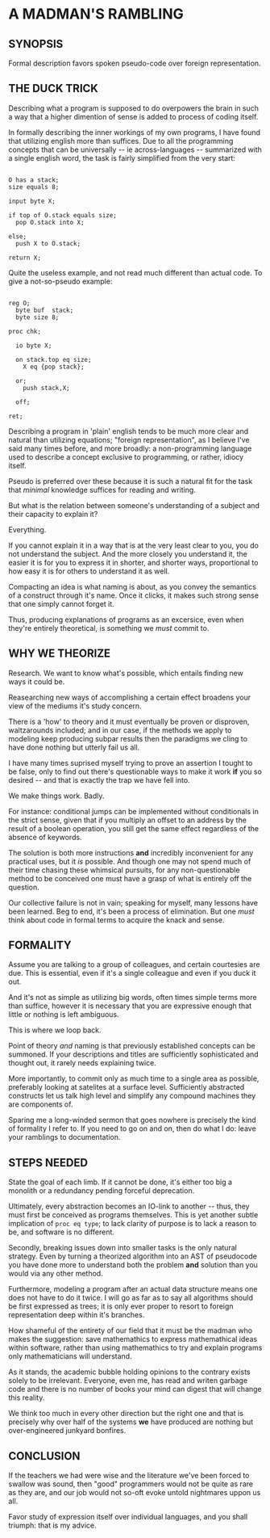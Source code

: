 # A MADMAN'S RAMBLING

## SYNOPSIS

Formal description favors spoken pseudo-code over foreign representation.

## THE DUCK TRICK

Describing what a program is supposed to do overpowers the brain in such a way that a higher dimention of sense is added to process of coding itself.

In formally describing the inner workings of my own programs, I have found that utilizing english more than suffices. Due to all the programming concepts that can be universally -- ie across-languages -- summarized with a single english word, the task is fairly simplified from the very start:

```pseudo

O has a stack;
size equals 8;

input byte X;

if top of O.stack equals size;
  pop O.stack into X;

else;
  push X to O.stack;

return X;

```

Quite the useless example, and not read much different than actual code. To give a not-so-pseudo example:

```$

reg O;
  byte buf  stack;
  byte size 8;

proc chk;

  io byte X;

  on stack.top eq size;
    X eq {pop stack};

  or;
    push stack,X;

  off;

ret;

```

Describing a program in 'plain' english tends to be much more clear and natural than utilizing equations; "foreign representation", as I believe I've said many times before, and more broadly: a non-programming language used to describe a concept exclusive to programming, or rather, idiocy itself.

Pseudo is preferred over these because it is such a natural fit for the task that *minimal* knowledge suffices for reading and writing.

But what is the relation between someone's understanding of a subject and their capacity to explain it?

Everything.

If you cannot explain it in a way that is at the very least clear to you, you do not understand the subject. And the more closely you understand it, the easier it is for you to express it in shorter, and shorter ways, proportional to how easy it is for others to understand it as well.

Compacting an idea is what naming is about, as you  convey the semantics of a construct through it's name. Once it clicks, it makes such strong sense that one simply cannot forget it.

Thus, producing explanations of programs as an excersice, even when they're entirely theoretical, is something we *must* commit to.

## WHY WE THEORIZE

Research. We want to know what's possible, which entails finding new ways it could be.

Reasearching new ways of accomplishing a certain effect broadens your view of the mediums it's study concern.

There is a 'how' to theory and it must eventually be proven or disproven, waltzarounds included; and in our case, if the methods we apply to modeling keep producing subpar results then the paradigms we cling to have done nothing but utterly fail us all.

I have many times suprised myself trying to prove an assertion I tought to be false, only to find out there's questionable ways to make it work __if__ you so desired -- and that is exactly the trap we have fell into.

We make things work. Badly.

For instance: conditional jumps can be implemented without conditionals in the strict sense, given that if you multiply an offset to an address by the result of a boolean operation, you still get the same effect regardless of the absence of keywords.

The solution is both more instructions __and__ incredibly inconvenient for any practical uses, but it *is* possible. And though one may not spend much of their time chasing these whimsical pursuits, for any non-questionable method to be conceived one must have a grasp of what is entirely off the question.

Our collective failure is not in vain; speaking for myself, many lessons have been learned. Beg to end, it's been a process of elimination. But one *must* think about code in formal terms to acquire the knack and sense.

## FORMALITY

Assume you are talking to a group of colleagues, and certain courtesies are due. This is essential, even if it's a single colleague and even if you duck it out.

And it's not as simple as utilizing big words, often times simple terms more than suffice, however it is necessary that you are expressive enough that little or nothing is left ambiguous.

This is where we loop back.

Point of theory *and* naming is that previously established concepts can be summoned. If your descriptions and titles are sufficiently sophisticated and thought out, it rarely needs explaining twice.

More importantly, to commit only as much time to a single area as possible, preferably looking at satelites at a surface level. Sufficiently abstracted constructs let us talk high level and simplify any compound machines they are components of.

Sparing me a long-winded sermon that goes nowhere is precisely the kind of formality I refer to. If you need to go on and on, then do what I do: leave your ramblings to documentation.

## STEPS NEEDED

State the goal of each limb. If it cannot be done, it's either too big a monolith or a redundancy pending forceful deprecation.

Ultimately, every abstraction becomes an IO-link to another -- thus, they must first be conceived as programs themselves. This is yet another subtle implication of `proc eq type`; to lack clarity of purpose is to lack a reason to be, and software is no different.

Secondly, breaking issues down into smaller tasks is the only natural strategy. Even by turning a theorized algorithm into an AST of pseudocode you have done more to understand both the problem __and__ solution than you would via any other method.

Furthermore, modeling a program after an actual data structure means one does not have to do it twice. I will go as far as to say all algorithms should be first expressed as trees; it is only ever proper to resort to foreign representation deep within it's branches.

How shameful of the entirety of our field that it must be the madman who makes the suggestion: save mathemathics to express mathemathical ideas within software, rather than using mathemathics to try and explain programs only mathematicians will understand.

As it stands, the academic bubble holding opinions to the contrary exists solely to be irrelevant. Everyone, even me, has read and writen garbage code and there is no number of books your mind can digest that will change this reality.

We think too much in every other direction but the right one and that is precisely why over half of the systems __we__ have produced are nothing but over-engineered junkyard bonfires.

## CONCLUSION

If the teachers we had were wise and the literature we've been forced to swallow was sound, then "good" programmers would not be quite as rare as they are, and our job would not so-oft evoke untold nightmares uppon us all.

Favor study of expression itself over individual languages, and you shall triumph: that is my advice.
